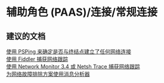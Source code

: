 <properties
    pageTitle="worker role (paas)/connectivity/general connectivity"
    description="辅助角色 (PAAS)/连接/常规连接"
    service="microsoft.classiccompute"
    resource="domainnames"
    authors="aashu"
    displayOrder=""
    selfHelpType="generic"
    supportTopicIds="32422593"
    resourceTags=""
    productPesIds="13185"
    cloudEnvironments="public"
/>


# 辅助角色 (PAAS)/连接/常规连接

## **建议的文档**
[使用 PSPing 来确定是否与终结点建立了任何网络连接](https://technet.microsoft.com/sysinternals/jj729731.aspx)<br>
[使用 Fiddler 捕获网络跟踪](https://www.telerik.com/download/fiddler)<br>
[使用 Network Monitor 3.4 或 Netsh Trace 捕获网络跟踪](https://support.microsoft.com/kb/2861130)<br>
[为网络故障排除方案使用消息分析器](https://technet.microsoft.com/library/JJ649776.aspx)



<!--HONumber=Jul16_HO4-->


